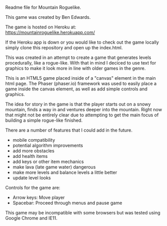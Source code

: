 Readme file for Mountain Roguelike.

This game was created by Ben Edwards.

The game is hosted on Heroku at: https://mountainroguelike.herokuapp.com/

If the Heroku app is down or you would like to check out the game locally simply
clone this repository and open up the index.html.

This was created in an attempt to create a game that generates levels
procedurally, like a rogue-like. With that in mind I deciced to use text for 
graphics to make it look more in line with older games in the genre.

This is an HTML5 game placed inside of a "canvas" element in the main html page.
The Phaser (phaser.io) framework was used to easily place a game inside the 
canvas element, as well as add simple controls and graphics. 

The idea for story in the game is that the player starts out on a snowy 
mountain, finds a way in and ventures deeper into the mountain. Right now that
might not be entirely clear due to attempting to get the main focus of building 
a simple rogue-like finished. 

There are a number of features that I could add in the future.
  - mobile compatibility
  - potential algorithm improvements
  - add more obstacles
  - add health items
  - add keys or other item mechanics
  - make lava (late game water) dangerous
  - make more levels and balance levels a little better
  - update level looks

Controls for the game are:
  - Arrow keys: Move player
  - Spacebar: Proceed through menus and pause game

This game may  be incompatible with some browsers but was tested using Google 
Chrome and IE11.